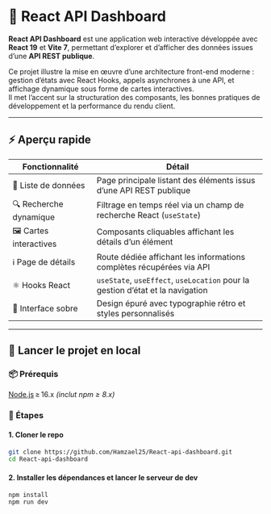 # 🔴 React API Dashboard

**React API Dashboard** est une application web interactive développée avec **React 19** et **Vite 7**, permettant d’explorer et d’afficher des données issues d’une **API REST publique**.

Ce projet illustre la mise en œuvre d’une architecture front-end moderne : gestion d’états avec React Hooks, appels asynchrones à une API, et affichage dynamique sous forme de cartes interactives.  
Il met l’accent sur la structuration des composants, les bonnes pratiques de développement et la performance du rendu client.

---

## ⚡ Aperçu rapide

| Fonctionnalité              | Détail                                                                 |
|------------------------------|-------------------------------------------------------------------------|
| 📜 Liste de données          | Page principale listant des éléments issus d’une API REST publique      |
| 🔍 Recherche dynamique       | Filtrage en temps réel via un champ de recherche React (`useState`)     |
| 🖼️ Cartes interactives       | Composants cliquables affichant les détails d’un élément                |
| ℹ️ Page de détails           | Route dédiée affichant les informations complètes récupérées via API    |
| ⚛️ Hooks React               | `useState`, `useEffect`, `useLocation` pour la gestion d’état et la navigation |
| 🎨 Interface sobre           | Design épuré avec typographie rétro et styles personnalisés             |

---

## 🚀 Lancer le projet en local

### 📦 Prérequis

[Node.js](https://nodejs.org/) ≥ 16.x *(inclut npm ≥ 8.x)*

### 🧪 Étapes

#### 1. Cloner le repo
```bash
git clone https://github.com/Hamzael25/React-api-dashboard.git
cd React-api-dashboard
```

#### 2. Installer les dépendances et lancer le serveur de dev
```bash
npm install
npm run dev
